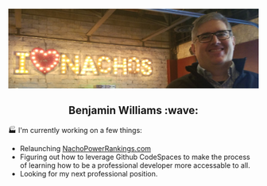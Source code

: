 ![I love nachos!](./ben-nacho.jpg)

<h2 align="center">Benjamin Williams :wave:</h2>

:factory: I'm currently working on a few things:

- Relaunching [NachoPowerRankings.com](nachopowerrankings.com)
- Figuring out how to leverage Github CodeSpaces to make the process of learning how to be a professional developer more accessable to all.
- Looking for my next professional position.
